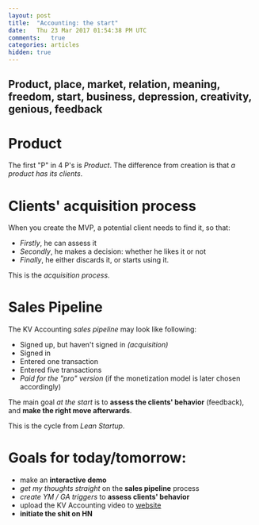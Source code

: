 ```yaml
---
layout: post
title:  "Accounting: the start"
date:   Thu 23 Mar 2017 01:54:38 PM UTC
comments:   true
categories: articles
hidden: true
---
```


## Product, place, market, relation, meaning, freedom, start, business, depression, creativity, genious, feedback

# Product

The first "P" in 4 P's is *Product*. The difference from creation is that *a product has its clients*.

# Clients' acquisition process

When you create the MVP, a potential client needs to find it, so that:

- *Firstly*, he can assess it
- *Secondly*, he makes a decision: whether he likes it or not
- *Finally*, he either discards it, or starts using it.

This is the *acquisition process*.

# Sales Pipeline

The KV Accounting *sales pipeline* may look like following:

- Signed up, but haven't signed in *(acquisition)*
- Signed in
- Entered one transaction
- Entered five transactions
- *Paid for the "pro" version* (if the monetization model is later chosen accordingly)

The main goal *at the start* is to **assess the clients' behavior** (feedback), and **make the right move afterwards**.

This is the cycle from *Lean Startup*.


# Goals for today/tomorrow:

- make an **interactive demo**
- *get my thoughts straight* on the **sales pipeline** process
- *create YM / GA triggers* to **assess clients' behavior**
- upload the KV Accounting video to [website](http://accounting.key-value.org)
- **initiate the shit on HN**

